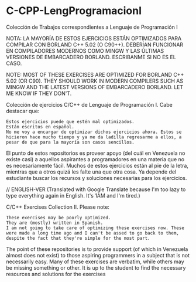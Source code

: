 # C-CPP-LengProgramacionI
Colección de Trabajos correspondientes a Lenguaje de Programación I

NOTA: LA MAYORÍA DE ESTOS EJERCICIOS ESTÁN OPTIMIZADOS PARA COMPILAR CON BORLAND C++ 5.02  (O C90++). DEBERÍAN FUNCIONAR EN COMPILADORES MODERNOS COMO MINGW Y LAS ÚLTIMAS VERSIONES DE EMBARCADERO BORLAND. ESCRIBANME SI NO ES EL CASO.

NOTE: MOST OF THESE EXERCISES ARE OPTIMIZED FOR BORLAND C++ 5.02 (OR C90). THEY SHOULD WORK IN MODERN COMPILERS SUCH AS MINGW AND THE LATEST VERSIONS OF EMBARCADERO BORLAND. LET ME KNOW IF THEY DON'T.

Colección de ejercicios C/C++ de Lenguaje de Programación I. Cabe destacar que:

    Estos ejercicios puede que estén mal optimizados.
    Están escritos en español.
    No me voy a encargar de optimizar dichos ejercicios ahora. Estos se hicieron hace mucho tiempo y ya me da ladilla regresarme a ellos, a pesar de que para la mayoría son casos sencillos.

El punto de estos repositorios es proveer apoyo (del cuál en Venezuela no existe casi) a aquellos aspirantes a programadores en una materia que no es necesariamente fácil. Muchos de estos ejercicios están al pie de la letra, mientras que a otros quizá les falte una que otra cosa. Ya depende del estudiante buscar los recursos y soluciones necesarias para los ejercicios.

// ENGLISH-VER (Translated with Google Translate because I'm too lazy to type everything again in English. It's 1AM and I'm tired.)

C/C++ Exercises Collection II. Please note:

    These exercises may be poorly optimized.
    They are (mostly) written in Spanish.
    I am not going to take care of optimizing these exercises now. These were made a long time ago and I can't be assed to go back to them, despite the fact that they're simple for the most part.

The point of these repositories is to provide support (of which in Venezuela almost does not exist) to those aspiring programmers in a subject that is not necessarily easy. Many of these exercises are verbatim, while others may be missing something or other. It is up to the student to find the necessary resources and solutions for the exercises
